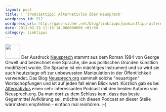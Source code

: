 ```yaml
---
layout: post
title: ! '[Podcasttipp] Alternativlos über Neusprech'
wordpress_id: 912
wordpress_url: http://ganz-sicher.net/blog/linktipps/podcasttipp-alternativlos-uber-neusprech/
date: 2011-02-19 11:16:14.000000000 +01:00
category: linktipps
---
```

<img class="lefticon" src="http://ganz-sicher.net/blog/wp-content/uploads/1297988373_megaphone.png" alt="" width="48" height="48" /> 
Der Ausdruck <a href="http://de.wikipedia.org/wiki/Neusprech">Neusprech</a> stammt aus dem Roman 1984 von George Orwell und bezeichnet eine Sprache, die aus politischen Gründen künstlich modifiziert wurde. Die Sprache ist ein mächtiges Instrument und so wird sie auch heutzutage oft zur unbewussten Manipulation in der Öffentlichkeit verwendet. Das Blog <a href="http://neusprech.org/">Neusprech.org</a> sammelt solche "neuartigen" Wortschöpfungen und ist auf jeden fall einen Blick wert. Kürzlich gab es bei <a href="http://alternativlos.org/12/">Alternativlos</a> einen sehr interessanten Podcast mit den beiden Autoren von Neusprech.org. Da man dort zu dem Schluss kam, dass das beste Gegenmittel Aufklärung sei, möchte ich diesen Podcast an dieser Stelle wärmstens empfehlen - einfach mal reinhören. ;-)

<!-- QG9E9N2H6NQM -->
